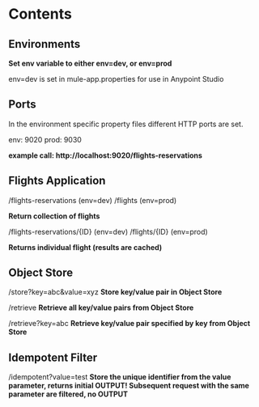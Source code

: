 # Contents

## Environments

**Set env variable to either env=dev, or env=prod**

env=dev is set in mule-app.properties for use in Anypoint Studio

## Ports

In the environment specific property files different HTTP ports are set.

env: 9020
prod: 9030

**example call: http://localhost:9020/flights-reservations**

## Flights Application

/flights-reservations (env=dev)
/flights (env=prod)

**Return collection of flights**

/flights-reservations/{ID} (env=dev)
/flights/{ID} (env=prod)

**Returns individual flight (results are cached)**

## Object Store

/store?key=abc&value=xyz
**Store key/value pair in Object Store**

/retrieve
**Retrieve all key/value pairs from Object Store**

/retrieve?key=abc
**Retrieve key/value pair specified by key from Object Store**

## Idempotent Filter

/idempotent?value=test
**Store the unique identifier from the value parameter, returns initial OUTPUT!
Subsequent request with the same parameter are filtered, no OUTPUT**

